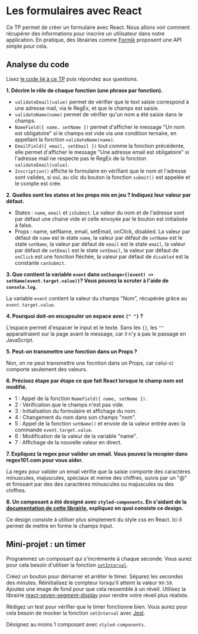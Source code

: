 # Les formulaires avec React

Ce TP permet de créer un formulaire avec React. Nous allons voir comment récupérer des informations pour inscrire un utilisateur dans notre application.
En pratique, des librairies comme [Formik](https://formik.org/) proposent une API simple pour cela. 

## Analyse du code

Lisez [le code lié à ce TP](https://codesandbox.io/s/tp-react-form-itrhu?file=/src/index.js) puis répondez aux questions.

**1. Décrire le rôle de chaque fonction (une phrase par fonction).**  

- `validateEmail(value)` permet de vérifier que le text saisie correspond à une adresse mail, via le RegEx, et que le champs est saisie.
- `validateName(name)` permet de vérifier qu'un nom a été saisie dans le champs.
- `NameField({ name, setName })` permet d'afficher le message "Un nom est obligatoire" si le champs est vide via une condition ternaire, en appellant la fonction `validateName(name)`.  
- `EmailField({ email, setEmail })` tout comme la fonction précédente, elle permet d'afficher le message "Une adresse email est obligatoire" si l'adresse mail ne respecte pas le RegEx de la fonction `validateEmail(value)`.  
- `Inscription()` affiche le formulaire en vérifiant que le nom et l'adresse sont valides, si oui, au clic du bouton la fonction `submit()` est appelée et le compte est crée.

**2. Quelles sont les states et les props mis en jeu ? Indiquez leur valeur par défaut.**  

- States : `name`, `email` et `isSubmit`. La valeur du nom et de l'adresse sont par défaut une chaine vide et celle envoyée par le bouton est initialisée à false.  
- Props : name, setName, email, setEmail, onClick, disabled. La valeur par défaut de `name` est le state `name`, la valeur par défaut de `setName` est le state `setName`, la valeur par défaut de `email` est le state `email`, la valeur par défaut de `setEmail` est le state `setEmail`, la valeur par défaut de `onClick` est une fonction fléchée, la valeur par défaut de `disabled` est la constante `canSubmit`.

**3. Que contient la variable `event` dans `onChange={(event) => setName(event.target.value)}`? Vous pouvez la scruter à l'aide de `console.log`.**  

La variable `event` contient la valeur du champs "Nom", récupérée grâce au `event.target.value`.

**4. Pourquoi doit-on encapsuler un espace avec `{" "}` ?**  

L'espace permet d'espacer le input et le texte. Sans les `{}`, les `""` apparaitraient sur la page avant le message, car il n'y a pas le passage en JavaScript. 

**5. Peut-on transmettre une fonction dans un Props ?**  

Non, on ne peut transmettre une focntion dans un Props, car celui-ci comporte seulement des valeurs.

**6. Précisez étape par étape ce que fait React lorsque le champ nom est modifié.**  

- 1 :  Appel de la fonction `NameField({ name, setName })`.
- 2 :  Vérification que le champs n'est pas vide.
- 3 :  Initialisation du formulaire et affichage du nom.
- 4 :  Changement du nom dans son champs "nom".
- 5 :  Appel de la fonction `setName()` et envoie de la valeur entrée avec la commande `event.target.value`.
- 6 :  Modification de la valeur de la variable "name".
- 7 : Affichage de la nouvelle valeur en direct.

**7. Expliquez la regex pour valider un email. Vous pouvez la recopier dans regex101.com pour vous aider.**  

La regex pour valider un email vérifie que la saisie comporte des caractères minuscules, majuscules, spéciaux et meme des chiffres, suivis par un "@" et finissant par des des caractères minuscules ou majuscules ou des chiffres.

**8. Un composant a été designé avec `styled-components`. En s'aidant de la [documentation de cette librairie](https://styled-components.com/docs/basics#getting-started), expliquez en quoi consiste ce design.**  

Ce design consiste à utiliser plus simplement du style css en React. Ici il permet de mettre en forme le champs Input.

## Mini-projet : un timer

Programmez un composant qui s'incrémente à chaque seconde. Vous aurez pour cela besoin d'utiliser la fonction [`setInterval`](https://www.w3schools.com/jsref/met_win_setinterval.asp). 

Créez un bouton pour démarrer et arrêter le timer. Séparez les secondes des minutes. Réinitialisez le compteur lorsqu'il atteint la valeur `99:59`. Ajoutez une image de fond pour que cela ressemble à un réveil. Utilisez la librairie [react-seven-segment-display](https://www.npmjs.com/package/react-seven-segment-display) pour rendre votre réveil plus réaliste. 

Rédigez un test pour vérifier que le timer fonctionne bien. Vous aurez pour cela besoin de mocker la fonction `setInterval` avec [Jest](https://jestjs.io/docs/en/timer-mocks).

Désignez au moins 1 composant avec `styled-components`.
